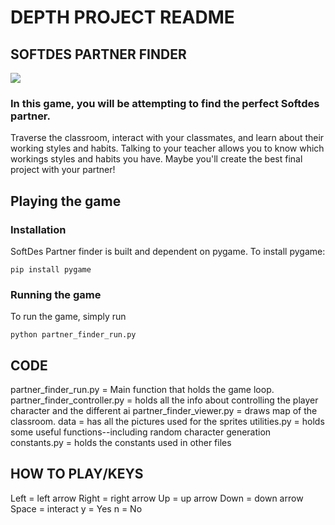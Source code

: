 # DEPTH PROJECT README

## SOFTDES PARTNER FINDER
![](https://imgur.com/Iy57ofg.png)

### In this game, you will be attempting to find the perfect Softdes partner.
Traverse the classroom, interact with your classmates, and learn about their
working styles and habits.
Talking to your teacher allows you to know which workings styles and habits
you have.
Maybe you'll create the best final project with your partner!

## Playing the game

### Installation 
SoftDes Partner finder is built and dependent on pygame. To install pygame:
```
pip install pygame
```

### Running the game
To run the game, simply run
```
python partner_finder_run.py
```

## CODE

partner_finder_run.py = Main function that holds the game loop.
partner_finder_controller.py = holds all the info about controlling the player character and the different ai
partner_finder_viewer.py = draws map of the classroom.
data = has all the pictures used for the sprites
utilities.py = holds some useful functions--including random character generation
constants.py = holds the constants used in other files

## HOW TO PLAY/KEYS

Left = left arrow
Right = right arrow
Up = up arrow
Down = down arrow
Space = interact
y = Yes
n = No

